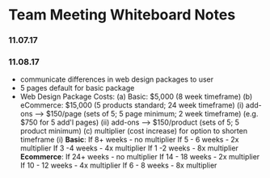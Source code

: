 # Team Meeting Whiteboard Notes

### 11.07.17

### 11.08.17
* communicate differences in web design packages to user
* 5 pages default for basic package
* Web Design Package Costs:
  (a) Basic: $5,000 (8 week timeframe)
  (b) eCommerce: $15,000 (5 products standard; 24 week timeframe)
    (i) add-ons --> $150/page (sets of 5; 5 page minimum; 2 week timeframe) (e.g. $750 for 5 add'l pages)
    (ii) add-ons --> $150/product (sets of 5; 5 product minimum)
  (c) multiplier (cost increase) for option to shorten timeframe
    (i) **Basic**:
        If 8+ weeks - no multiplier
        If 5 - 6 weeks - 2x multiplier
        If 3 -4 weeks - 4x multiplier
        If 1 -2 weeks - 8x multiplier
        **Ecommerce**:
        If 24+ weeks - no multiplier
        If 14 - 18 weeks - 2x multiplier
        If 10 - 12 weeks - 4x multiplier
        If  6 - 8 weeks - 8x multiplier
